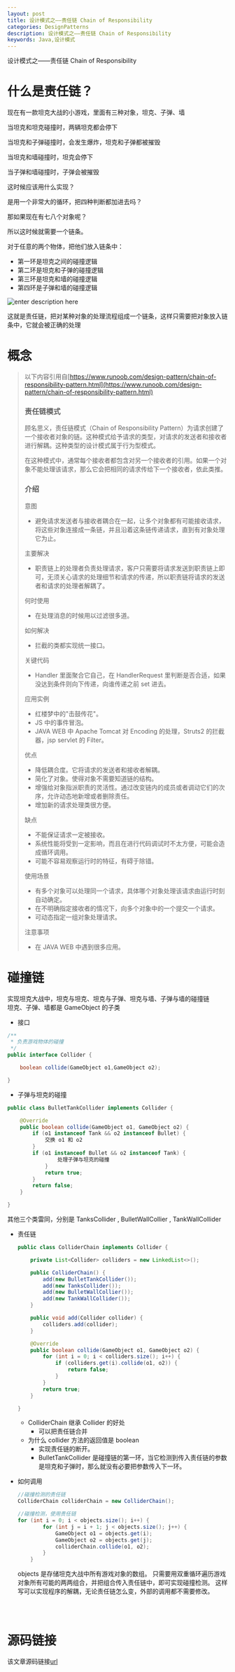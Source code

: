 ```yaml
---
layout: post
title: 设计模式之——责任链 Chain of Responsibility
categories: DesignPatterns
description: 设计模式之——责任链 Chain of Responsibility
keywords: Java,设计模式
---
```


设计模式之——责任链 Chain of Responsibility

# 什么是责任链？

现在有一款坦克大战的小游戏，里面有三种对象，坦克、子弹、墙

当坦克和坦克碰撞时，两辆坦克都会停下

当坦克和子弹碰撞时，会发生爆炸，坦克和子弹都被摧毁

当坦克和墙碰撞时，坦克会停下

当子弹和墙碰撞时，子弹会被摧毁

这时候应该用什么实现？

是用一个非常大的循环，把四种判断都加进去吗？

那如果现在有七八个对象呢？

所以这时候就需要一个链条。

对于任意的两个物体，把他们放入链条中：
- 第一环是坦克之间的碰撞逻辑
- 第二环是坦克和子弹的碰撞逻辑
- 第三环是坦克和墙的碰撞逻辑
- 第四环是子弹和墙的碰撞逻辑

![enter description here](/images/posts/designpatterns/chain-of-responsibility/process.png)
 
这就是责任链，把对某种对象的处理流程组成一个链条，这样只需要把对象放入链条中，它就会被正确的处理 

# 概念

> 以下内容引用自[https://www.runoob.com/design-pattern/chain-of-responsibility-pattern.html](https://www.runoob.com/design-pattern/chain-of-responsibility-pattern.html)
> 
> ### 责任链模式
> 顾名思义，责任链模式（Chain of Responsibility Pattern）为请求创建了一个接收者对象的链。这种模式给予请求的类型，对请求的发送者和接收者进行解耦。这种类型的设计模式属于行为型模式。
> 
> 在这种模式中，通常每个接收者都包含对另一个接收者的引用。如果一个对象不能处理该请求，那么它会把相同的请求传给下一个接收者，依此类推。
> 
> ### 介绍
> 意图
> - 避免请求发送者与接收者耦合在一起，让多个对象都有可能接收请求，将这些对象连接成一条链，并且沿着这条链传递请求，直到有对象处理它为止。
> 
> 主要解决
> - 职责链上的处理者负责处理请求，客户只需要将请求发送到职责链上即可，无须关心请求的处理细节和请求的传递，所以职责链将请求的发送者和请求的处理者解耦了。
> 
> 何时使用
> - 在处理消息的时候用以过滤很多道。
> 
> 如何解决
> - 拦截的类都实现统一接口。
> 
> 关键代码
> - Handler 里面聚合它自己，在 HandlerRequest 里判断是否合适，如果没达到条件则向下传递，向谁传递之前 set 进去。
> 
> 应用实例
> - 红楼梦中的"击鼓传花"。
> - JS 中的事件冒泡。 
> - JAVA WEB 中 Apache Tomcat 对 Encoding 的处理，Struts2 的拦截器，jsp servlet 的 Filter。
> 
> 优点
> - 降低耦合度。它将请求的发送者和接收者解耦。
> - 简化了对象。使得对象不需要知道链的结构。 
> - 增强给对象指派职责的灵活性。通过改变链内的成员或者调动它们的次序，允许动态地新增或者删除责任。 
> - 增加新的请求处理类很方便。
> 
> 缺点
> - 不能保证请求一定被接收。 
> - 系统性能将受到一定影响，而且在进行代码调试时不太方便，可能会造成循环调用。 
> - 可能不容易观察运行时的特征，有碍于除错。
> 
> 使用场景 
> - 有多个对象可以处理同一个请求，具体哪个对象处理该请求由运行时刻自动确定。 
> - 在不明确指定接收者的情况下，向多个对象中的一个提交一个请求。 
> - 可动态指定一组对象处理请求。
> 
> 注意事项
> - 在 JAVA WEB 中遇到很多应用。

# 碰撞链
实现坦克大战中，坦克与坦克、坦克与子弹、坦克与墙、子弹与墙的碰撞链<br>
坦克、子弹、墙都是 GameObject 的子类

- 接口
```java
/**
 * 负责游戏物体的碰撞
 */
public interface Collider {

    boolean collide(GameObject o1,GameObject o2);

}
```

- 子弹与坦克的碰撞
```java
public class BulletTankCollider implements Collider {

    @Override
    public boolean collide(GameObject o1, GameObject o2) {
        if (o1 instanceof Tank && o2 instanceof Bullet) {
            交换 o1 和 o2
        }
        if (o1 instanceof Bullet && o2 instanceof Tank) {
            	处理子弹与坦克的碰撞
            }
            return true;
        }
        return false;
    }

}
```
其他三个类雷同，分别是 TanksCollider , BulletWallCollier , TankWallCollider 

- 责任链
	```java
	public class ColliderChain implements Collider {

		private List<Collider> colliders = new LinkedList<>();

		public ColliderChain() {
			add(new BulletTankCollider());
			add(new TanksCollider());
			add(new BulletWallCollier());
			add(new TankWallCollider());
		}

		public void add(Collider collider) {
			colliders.add(collider);
		}

		@Override
		public boolean collide(GameObject o1, GameObject o2) {
			for (int i = 0; i < colliders.size(); i++) {
				if (colliders.get(i).collide(o1, o2)) {
					return false;
				}
			}
			return true;
		}

	}
	```
	- ColliderChain 继承 Collider 的好处
		- 可以把责任链合并
	- 为什么 collider 方法的返回值是 boolean
		- 实现责任链的断开。
		- BulletTankCollider 是碰撞链的第一环，当它检测到传入责任链的参数是坦克和子弹时，那么就没有必要把参数传入下一环。

- 如何调用
	```java
	//碰撞检测的责任链
    ColliderChain colliderChain = new ColliderChain();
	
	//碰撞检测，使用责任链
	for (int i = 0; i < objects.size(); i++) {
            for (int j = i + 1; j < objects.size(); j++) {
                GameObject o1 = objects.get(i);
                GameObject o2 = objects.get(j);
                colliderChain.collide(o1, o2);
            }
        }
	```
	objects 是存储坦克大战中所有游戏对象的数组。
	只需要用双重循环遍历游戏对象所有可能的两两组合，并把组合传入责任链中，即可实现碰撞检测。
	这样写可以实现程序的解耦，无论责任链怎么变，外部的调用都不需要修改。
```java

```
```java

```
```java

```
# 源码链接
该文章源码链接[url](url)